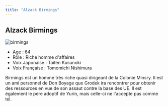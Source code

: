 ```yaml
---
title: "Alzack Birmings"
---
```


Alzack Birmings
---------------

![birmings](/images/stories/saga/gundamage/persos/birmings.png)
- Age : 64  
- Rôle : Riche homme d'affaires  
- Voix Japonaise : Taiten Kusunoki  
- Voix Française : Tomomichi Nishimura


Birmings est un homme très riche quasi dirigeant de la Colonie Minsry. Il est un ami personnel de Don Boyage que Grodek ira rencontrer pour obtenir des ressources en vue de son assaut contre la base des UE. Il est également le père adoptif de Yurin, mais celle-ci ne l'accepte pas comme tel.

